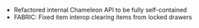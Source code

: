 - Refactored internal Chameleon API to be fully self-contained
- FABRIC: Fixed item interop clearing items from locked drawers